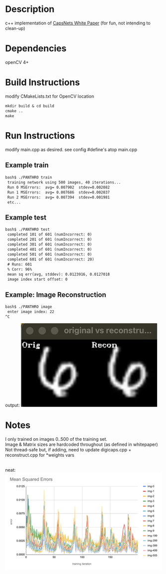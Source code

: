 # Description

c++ implementation of [CapsNets White Paper](https://arxiv.org/pdf/1710.09829.pdf)
(for fun, not intending to clean-up)

# Dependencies

openCV 4+

# Build Instructions

modify CMakeLists.txt for OpenCV location
```
mkdir build & cd build
cmake ..
make
```

# Run Instructions

modify main.cpp as desired. see config #define's atop main.cpp

## Example train
```
bash$ ./PANTHRO train
 training network using 500 images, 40 iterations...
 Run 0 MSErrors:  avg= 0.007902  stdev=0.002082
 Run 1 MSErrors:  avg= 0.007686  stdev=0.002037
 Run 2 MSErrors:  avg= 0.007394  stdev=0.001981
 etc...
```

## Example test
```
bash$ ./PANTHRO test
 completed 101 of 601 (numIncorrect: 0)
 completed 201 of 601 (numIncorrect: 0)
 completed 301 of 601 (numIncorrect: 0)
 completed 401 of 601 (numIncorrect: 0)
 completed 501 of 601 (numIncorrect: 0)
 completed 601 of 601 (numIncorrect: 20)
 # Runs: 601
 % Corr: 96%
 mean sq err(avg, stddev): 0.0123916, 0.0127018
 image index start offset: 0
```

## Example: Image Reconstruction
```
bash$ ./PANTHRO image
 enter image index: 22
^C
```
output: ![](/data/for-readme.png "")
 
# Notes

I only trained on images 0..500 of the training set.<br/>
Image & Matrix sizes are hardcoded throughout (as defined in whitepaper)<br/>
Not thread-safe but, if adding, need to update digicaps.cpp + reconstruct.cpp for *weights vars<br/>
<br/>

neat: ![neat](/data/for-readme-chart.png "neat")

